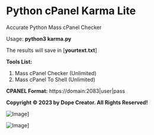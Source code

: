 # Python cPanel Karma Lite

Accurate Python Mass cPanel Checker

Usage: **python3 karma.py**

The results will save in [**yourtext.txt**]


**Tools List:**

1. Mass cPanel Checker (Unlimited)
2. Mass cPanel To Shell (Unlimited)

**CPANEL Format:** https://domain:2083|user|pass


**Copyright © 2023 by Dope Creator. All Rights Reserved!**

![Image](https://raw.githubusercontent.com/orionhridoy/img/main/Capture0.PNG)]

![Image](https://raw.githubusercontent.com/orionhridoy/img/main/Capture.PNG)]

